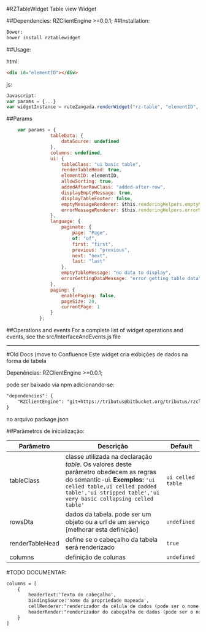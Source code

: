 #RZTableWidget
Table view Widget  

##Dependencies:
RZClientEngine >=0.0.1;
##Installation:
```html
Bower:
bower install rztablewidget
```
##Usage:

html:
```html
<div id="elementID"></div>
```

js:
```javascript
Javascript:
var params = {...}
var widgetInstance = ruteZangada.renderWidget("rz-table", "elementID", params);
```

##Params
```javascript
    var params = {
                tableData: {
                    dataSource: undefined
                },
                columns: undefined,
                ui: {
                    tableClass: "ui basic table",                                                       //initial table style
                    renderTableHead: true,                                                              //define if table header will be rendered
                    elementID: elementID,                                                               //root element id;
                    allowSorting: true,                                                                 //define if table allow sorting
                    addedAfterRowClass: "added-after-row",                                              //css class to associate with new added rows
                    displayEmptyMessage: true,                                                          //define if empry message will be displayed
                    displayTableFooter: false,                                                          //define if table footer will be rendered
                    emptyMessageRenderer: $this.renderingHelpers.emptyMessageRendererFunction,          //default renderer for empty messages
                    errorMessageRenderer: $this.renderingHelpers.errorMessageRendererFunction           //default renderer for error messages
                },
                language: {                                                                             //localized strings for widget
                    paginate: {                                                                         //localized strings for pagination
                        page: "Page",                                                                   //"Page" localized string
                        of: "of",                                                                       //"of" localized string
                        first: "first",                                                                 //"first" localized string
                        previous: "previous",                                                           //"previous" localized string
                        next: "next",                                                                   //"next" localized string
                        last: "last"                                                                    //"last" localized string
                    },
                    emptyTableMessage: "no data to display",                                            //empty message
                    errorGettingDataMessage: "error getting table data"                                 //empty message
                },
                paging: {                                                                               //pagination definition for plugin
                    enablePaging: false,                                                                //enables or disable paging
                    pageSize: 20,                                                                       //default page size
                    currentPage: 1                                                                      //default page
                }
            };
```
##Operations and events
For a complete list of widget operations and events, see the src/InterfaceAndEvents.js file 


----------------------------------------------------------------------------------------------------------------------------------------------------------------------------
#Old Docs (move to Confluence
Este widget cria exibições de dados na forma de tabela

Depenências:
RZClientEngine >=0.0.1;

pode ser baixado via npm adicionando-se:

```html
"dependencies": {
    "RZClientEngine": "git+https://tributus@bitbucket.org/tributus/rzclientengine.git"
}
```

no arquivo package.json

##Parâmetros de inicialização:

Parâmetro|Descrição|Default
--- | --- | ---
tableClass|classe utilizada na declaração *table*. Os valores deste parâmetro obedecem as regras do semantic-ui. **Exemplos:** `'ui celled table,ui celled padded table','ui stripped table','ui very basic collapsing celled table'`| `ui celled table` 
rowsDta|dados da tabela. pode ser um objeto ou a url de  um serviço [melhorar esta definição]|`undefined`
renderTableHead|define se o cabeçalho da tabela será renderizado|`true`
columns|definição de colunas|`undefined`

#TODO DOCUMENTAR:

```html
columns = [
    { 
        headerText:'Texto do cabeçalho', 
        bindingSource:'nome da propriedade mapeada',
        cellRenderer:"renderizador da célula de dados (pode ser o nome de um render registrado ou uma function(value,[full]))",
        headerRender:"renderizador do cabeçalho de dados (pode ser o nome de um render registrado ou uma function(value,[full]))"
    }
]
```